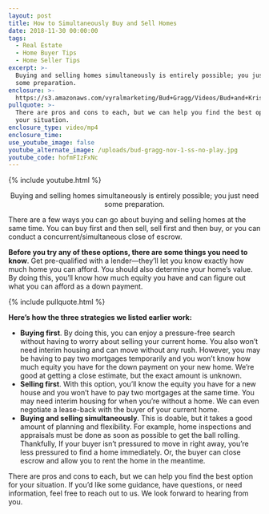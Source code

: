 ```yaml
---
layout: post
title: How to Simultaneously Buy and Sell Homes
date: 2018-11-30 00:00:00
tags:
  - Real Estate
  - Home Buyer Tips
  - Home Seller Tips
excerpt: >-
  Buying and selling homes simultaneously is entirely possible; you just need
  some preparation.
enclosure: >-
  https://s3.amazonaws.com/vyralmarketing/Bud+Gragg/Videos/Bud+and+Kristin+Gragg+-+How+to+Simultaneously+Buy+and+Sell+Homes.mp4
pullquote: >-
  There are pros and cons to each, but we can help you find the best option for
  your situation.
enclosure_type: video/mp4
enclosure_time:
use_youtube_image: false
youtube_alternate_image: /uploads/bud-gragg-nov-1-ss-no-play.jpg
youtube_code: hofmFIzFxNc
---
```


{% include youtube.html %}

<center>Buying and selling homes simultaneously is entirely possible; you just need some preparation.</center>

There are a few ways you can go about buying and selling homes at the same time. You can buy first and then sell, sell first and then buy, or you can conduct a concurrent/simultaneous close of escrow.

**Before you try any of these options, there are some things you need to know**. Get pre-qualified with a lender—they’ll let you know exactly how much home you can afford. You should also determine your home’s value. By doing this, you’ll know how much equity you have and can figure out what you can afford as a down payment.

{% include pullquote.html %}

**Here’s how the three strategies we listed earlier work:**

* **Buying first**. By doing this, you can enjoy a pressure-free search without having to worry about selling your current home. You also won’t need interim housing and can move without any rush. However, you may be having to pay two mortgages temporarily and you won’t know how much equity you have for the down payment on your new home. We’re good at getting a close estimate, but the exact amount is unknown.
* **Selling first**. With this option, you’ll know the equity you have for a new house and you won’t have to pay two mortgages at the same time. You may need interim housing for when you’re without a home. We can even negotiate a lease-back with the buyer of your current home.
* **Buying and selling simultaneously**. This is doable, but it takes a good amount of planning and flexibility. For example, home inspections and appraisals must be done as soon as possible to get the ball rolling. Thankfully, If your buyer isn’t pressured to move in right away, you’re less pressured to find a home immediately. Or, the buyer can close escrow and allow you to rent the home in the meantime.

There are pros and cons to each, but we can help you find the best option for your situation. If you’d like some guidance, have questions, or need information, feel free to reach out to us. We look forward to hearing from you.
